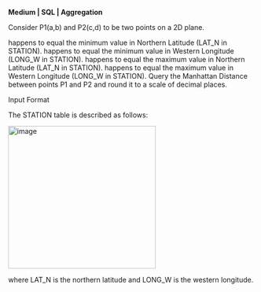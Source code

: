 **Medium | SQL | Aggregation**

Consider P1(a,b) and P2(c,d) to be two points on a 2D plane.

 happens to equal the minimum value in Northern Latitude (LAT_N in STATION).
 happens to equal the minimum value in Western Longitude (LONG_W in STATION).
 happens to equal the maximum value in Northern Latitude (LAT_N in STATION).
 happens to equal the maximum value in Western Longitude (LONG_W in STATION).
Query the Manhattan Distance between points P1 and P2 and round it to a scale of  decimal places.

Input Format

The STATION table is described as follows:

<img width="300" height="290" alt="image" src="https://github.com/user-attachments/assets/d1b5e5e1-bcb2-4bd7-8c6a-e5ff64de11e5" />


where LAT_N is the northern latitude and LONG_W is the western longitude.
